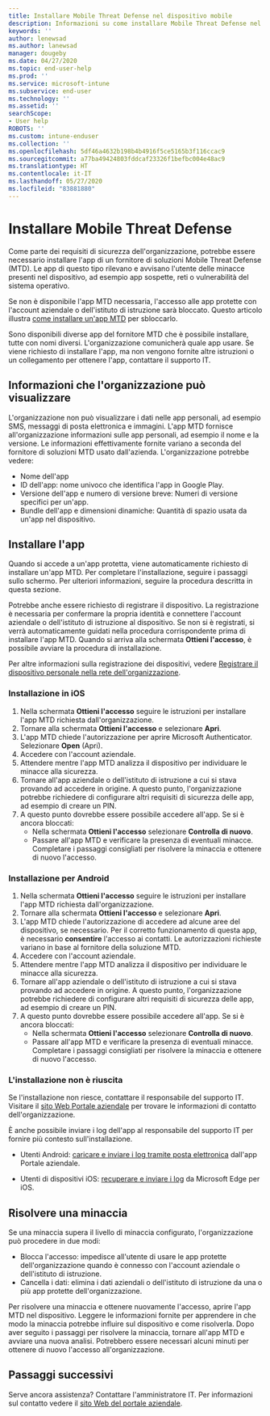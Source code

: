 ```yaml
---
title: Installare Mobile Threat Defense nel dispositivo mobile
description: Informazioni su come installare Mobile Threat Defense nel dispositivo mobile.
keywords: ''
author: lenewsad
ms.author: lanewsad
manager: dougeby
ms.date: 04/27/2020
ms.topic: end-user-help
ms.prod: ''
ms.service: microsoft-intune
ms.subservice: end-user
ms.technology: ''
ms.assetid: ''
searchScope:
- User help
ROBOTS: ''
ms.custom: intune-enduser
ms.collection: ''
ms.openlocfilehash: 5df46a4632b198b4b4916f5ce5165b3f116ccac9
ms.sourcegitcommit: a77ba49424803fddcaf23326f1befbc004e48ac9
ms.translationtype: HT
ms.contentlocale: it-IT
ms.lasthandoff: 05/27/2020
ms.locfileid: "83881880"
---
```

# <a name="install-mobile-threat-defense"></a>Installare Mobile Threat Defense   

Come parte dei requisiti di sicurezza dell'organizzazione, potrebbe essere necessario installare l'app di un fornitore di soluzioni Mobile Threat Defense (MTD). Le app di questo tipo rilevano e avvisano l'utente delle minacce presenti nel dispositivo, ad esempio app sospette, reti o vulnerabilità del sistema operativo.  

Se non è disponibile l'app MTD necessaria, l'accesso alle app protette con l'account aziendale o dell'istituto di istruzione sarà bloccato. Questo articolo illustra [come installare un'app MTD](set-up-mobile-threat-defense.md#install-app) per sbloccarlo.  

Sono disponibili diverse app del fornitore MTD che è possibile installare, tutte con nomi diversi. L'organizzazione comunicherà quale app usare. Se viene richiesto di installare l'app, ma non vengono fornite altre istruzioni o un collegamento per ottenere l'app, contattare il supporto IT. 


## <a name="information-your-organization-can-see"></a>Informazioni che l'organizzazione può visualizzare   

L'organizzazione non può visualizzare i dati nelle app personali, ad esempio SMS, messaggi di posta elettronica e immagini. L'app MTD fornisce all'organizzazione informazioni sulle app personali, ad esempio il nome e la versione. Le informazioni effettivamente fornite variano a seconda del fornitore di soluzioni MTD usato dall'azienda. L'organizzazione potrebbe vedere:   

* Nome dell'app  
* ID dell'app: nome univoco che identifica l'app in Google Play.  
* Versione dell'app e numero di versione breve: Numeri di versione specifici per un'app.  
* Bundle dell'app e dimensioni dinamiche: Quantità di spazio usata da un'app nel dispositivo. 


## <a name="install-app"></a>Installare l'app    
Quando si accede a un'app protetta, viene automaticamente richiesto di installare un'app MTD. Per completare l'installazione, seguire i passaggi sullo schermo. Per ulteriori informazioni, seguire la procedura descritta in questa sezione.  
 
Potrebbe anche essere richiesto di registrare il dispositivo. La registrazione è necessaria per confermare la propria identità e connettere l'account aziendale o dell'istituto di istruzione al dispositivo. Se non si è registrati, si verrà automaticamente guidati nella procedura corrispondente prima di installare l'app MTD. Quando si arriva alla schermata **Ottieni l'accesso**, è possibile avviare la procedura di installazione.  

Per altre informazioni sulla registrazione dei dispositivi, vedere [Registrare il dispositivo personale nella rete dell'organizzazione](https://docs.microsoft.com/azure/active-directory/user-help/user-help-register-device-on-network).  

### <a name="ios-setup"></a>Installazione in iOS  

1. Nella schermata **Ottieni l'accesso** seguire le istruzioni per installare l'app MTD richiesta dall'organizzazione.   
2. Tornare alla schermata **Ottieni l'accesso** e selezionare **Apri**.  
3. L'app MTD chiede l'autorizzazione per aprire Microsoft Authenticator. Selezionare **Open** (Apri). 
4. Accedere con l'account aziendale. 
5. Attendere mentre l'app MTD analizza il dispositivo per individuare le minacce alla sicurezza. 
6. Tornare all'app aziendale o dell'istituto di istruzione a cui si stava provando ad accedere in origine. A questo punto, l'organizzazione potrebbe richiedere di configurare altri requisiti di sicurezza delle app, ad esempio di creare un PIN.   
7. A questo punto dovrebbe essere possibile accedere all'app. Se si è ancora bloccati:  
    * Nella schermata **Ottieni l'accesso** selezionare **Controlla di nuovo**.  
    * Passare all'app MTD e verificare la presenza di eventuali minacce. Completare i passaggi consigliati per risolvere la minaccia e ottenere di nuovo l'accesso.    

### <a name="android-setup"></a>Installazione per Android 

1. Nella schermata **Ottieni l'accesso** seguire le istruzioni per installare l'app MTD richiesta dall'organizzazione.  
2. Tornare alla schermata **Ottieni l'accesso** e selezionare **Apri**.  
3. L'app MTD chiede l'autorizzazione di accedere ad alcune aree del dispositivo, se necessario. Per il corretto funzionamento di questa app, è necessario **consentire** l'accesso ai contatti. Le autorizzazioni richieste variano in base al fornitore della soluzione MTD.  
4. Accedere con l'account aziendale.  
5. Attendere mentre l'app MTD analizza il dispositivo per individuare le minacce alla sicurezza.  
6. Tornare all'app aziendale o dell'istituto di istruzione a cui si stava provando ad accedere in origine. A questo punto, l'organizzazione potrebbe richiedere di configurare altri requisiti di sicurezza delle app, ad esempio di creare un PIN.  
7. A questo punto dovrebbe essere possibile accedere all'app. Se si è ancora bloccati:  
    * Nella schermata **Ottieni l'accesso** selezionare **Controlla di nuovo**.  
    * Passare all'app MTD e verificare la presenza di eventuali minacce. Completare i passaggi consigliati per risolvere la minaccia e ottenere di nuovo l'accesso.  

### <a name="installation-failed"></a>L'installazione non è riuscita  

Se l'installazione non riesce, contattare il responsabile del supporto IT. Visitare il [sito Web Portale aziendale](https://go.microsoft.com/fwlink/?linkid=2010980) per trovare le informazioni di contatto dell'organizzazione.  

È anche possibile inviare i log dell'app al responsabile del supporto IT per fornire più contesto sull'installazione.  
* Utenti Android: [caricare e inviare i log tramite posta elettronica](https://docs.microsoft.com/mem/intune/user-help/send-logs-to-your-it-admin-by-email-android) dall'app Portale aziendale.   

* Utenti di dispositivi iOS: [recuperare e inviare i log](https://docs.microsoft.com/intune/apps/manage-microsoft-edge#use-microsoft-edge-to-access-managed-app-logs) da Microsoft Edge per iOS.  

## <a name="resolve-a-threat"></a>Risolvere una minaccia  
Se una minaccia supera il livello di minaccia configurato, l'organizzazione può procedere in due modi:  
   
* Blocca l'accesso: impedisce all'utente di usare le app protette dell'organizzazione quando è connesso con l'account aziendale o dell'istituto di istruzione.  
* Cancella i dati: elimina i dati aziendali o dell'istituto di istruzione da una o più app protette dell'organizzazione.  

Per risolvere una minaccia e ottenere nuovamente l'accesso, aprire l'app MTD nel dispositivo. Leggere le informazioni fornite per apprendere in che modo la minaccia potrebbe influire sul dispositivo e come risolverla. Dopo aver seguito i passaggi per risolvere la minaccia, tornare all'app MTD e avviare una nuova analisi. Potrebbero essere necessari alcuni minuti per ottenere di nuovo l'accesso all'organizzazione.  

## <a name="next-steps"></a>Passaggi successivi  

Serve ancora assistenza? Contattare l'amministratore IT. Per informazioni sul contatto vedere il [sito Web del portale aziendale](https://go.microsoft.com/fwlink/?linkid=2010980).

